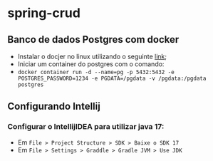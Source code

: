 # spring-crud
## Banco de dados Postgres com docker

- Instalar o docjer no linux utilizando o seguinte [link](https://www.digitalocean.com/community/tutorials/how-to-install-and-use-docker-on-ubuntu-20-04-pt);
- Iniciar um container do postgres com o comando: 
- `docker container run -d --name=pg -p 5432:5432 -e POSTGRES_PASSWORD=1234 -e PGDATA=/pgdata -v /pgdata:/pgdata postgres`

## Configurando Intellij
### Configurar o IntellijIDEA para utilizar java 17:
- Em `File > Project Structure > SDK > Baixe o SDK 17`
- Em `File > Settings > Graddle > Gradle JVM > Use JDK`
